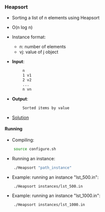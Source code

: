 ### Heapsort
- Sorting a list of n elements using Heapsort 
- O(n log n)

- Instance format:
    - n: number of elements
    - vj: value of j object

- **Input**:
````bash
        n
        1 v1
        2 v2
        ...
        n vn
````
- **Output**:
````bash
        Sorted items by value
````

- [Solution](Heapsort.cpp)

#### Running
- Compiling:
````bash
    source configure.sh
````

- Running an instance:
````bash
    ./Heapsort "path_instance"
````

- Example: running an instance "lst_500.in":
````bash
    ./Heapsort instances/lst_500.in
````

- Example: running an instance "lst_1000.in":
````bash
    ./Heapsort instances/lst_1000.in
````